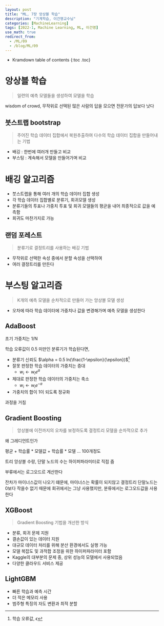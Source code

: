 ```yaml
---
layout: post
title: "ML, 7장 앙상블 학습"
description: "기계학습, 이건명교수님"
categories: [MachineLearning]
tags: [2022-1, Machine Learning, ML, 이건명]
use_math: true
redirect_from:
  - /ML/09
  - /blog/ML/09
---
```


* Kramdown table of contents
{:toc .toc} 

# 앙상블 학습

> 일련의 예측 모델들을 생성하여 모델을 학습

wisdom of crowd, 무작위로 선택된 많은 사람의 답을 모으면 전문가의 답보다 낫다

## 붓스트랩 bootstrap

> 주어진 학습 데이터 집합에서 복원추출하여 다수의 학습 데이터 집합을 만들어내는 기법

- 배깅 : 한번에 여러개 만들고 비교
- 부스팅 : 계속해서 모델을 만들어가며 비교

# 배깅 알고리즘

- 붓스트랩을 통해 여러 개의 학습 데이터 집합 생성       
- 각 학습 데이터 집합별로 분류기, 회귀모델 생성
- 분류기들의 투표나 가중치 투표 및 회귀 모델들의 평균을 내어 최종적으로 값을 예측함
- 회귀도 마찬가지로 가능

## 랜덤 포레스트

> 분류기로 결정트리를 사용하는 배깅 기법

- 무작위로 선택한 속성 중에서 분할 속성을 선택하여
- 여러 결정트리를 만든다

# 부스팅 알고리즘

> K개의 예측 모델을 순차적으로 만들어 가는 앙상블 모델 생성

- 오차에 따라 학습 데이터에 가중치나 값을 변경해가며 예측 모델을 생성한다

## AdaBoost

초기 가중치는 1/N

학습 오류값이 0.5 미만인 분류기가 학습된다면,


- 분류기 신뢰도 $\alpha = 0.5 ln(\frac{1-\epsilon}{\epsilon})$[^epsilon]
- 잘못 판정한 학습 데이터의 가중치는 증대
    - $w_ i \leftarrow w_ i e^a$
- 제대로 판정한 학습 데이터의 가중치는 축소
    - $w_ i \leftarrow w_ i e^{-a}$
- 가중치의 합이 1이 되도록 정규화

과정을 거침

[^epsilon]: 학습 오류값, $\epsilon$

## Gradient Boosting

> 앙상블에 이전까지의 오차를 보정하도록 결정트리 모델을 순차적으로 추가

왜 그레디언트인가

평균 + 학습률 * 모델값 + 학습률 * 모델 ... 100개정도 

트리 앙상블 수랑, 단말 노드의 수는 하이퍼파라미터로 직접 줌

부류에서는 로그오드르 계산한다

잔차가 마이너스값이 나오기 떄문에, 마이너스는 확률이 되지않고 결정트리 단말노드는 0보다 작을수 없기 때문에
회귀에서는 그냥 사용했지만, 분류에서는 로그오드값을 사용한다

## XGBoost

> Gradient Boosting 기법을 개선한 방식

- 분류, 회귀 문제 지원
- 결손값이 있는 데이터 지원
- 대규모 데이터 처리를 위해 분산 환경에서도 실행 가능
- 모델 복잡도 및 과적합 조정을 위한 하이퍼파라미터 포함
- Kaggle의 대부분의 문제 중, 상위 성능의 모델에서 사용되었음
- 다양한 클라우드 서비스 제공

## LightGBM

- 빠른 학습과 예측 시간
- 더 적은 메모리 사용
- 범주형 특징의 자도 변환과 최적 분할